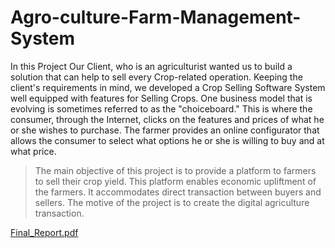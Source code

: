 # Agro-culture-Farm-Management-System

In this Project Our Client, who is an agriculturist wanted us to build a solution that can help to sell every Crop-related operation. Keeping the client's requirements in mind, we developed a Crop Selling Software System well equipped with features for Selling Crops. One business model that is evolving is sometimes referred to as the "choiceboard." This is where the consumer, through the Internet, clicks on the features and prices of what he or she wishes to purchase. The farmer provides an online configurator that allows the consumer to select what options he or she is willing to buy and at what price.

> The main objective of this project is to provide a platform to farmers to sell their crop yield.
> This platform enables economic upliftment of the farmers.
> It accommodates direct transaction between buyers and sellers.
> The motive of the project is to create the digital agriculture transaction.

[Final_Report.pdf](https://github.com/amarrdyk/Agro-culture-Farm-Management-System/files/10933381/Final_Report.pdf)
